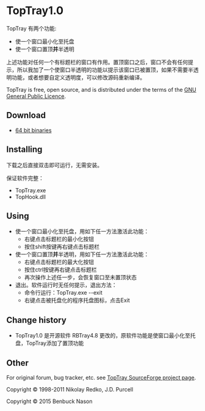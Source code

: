# TopTray1.0

TopTray 有两个功能:

- 使一个窗口最小化至托盘
- 使一个窗口置顶**并**半透明

上述功能对任何一个有标题栏的窗口有作用。置顶窗口之后，窗口不会有任何提示，所以我加了一个使窗口半透明的功能以提示该窗口已被置顶，如果不需要半透明功能，或者想要自定义透明度，可以修改源码重新编译。

TopTray is free, open source, and is distributed under the terms of the [GNU General Public Licence](http://www.gnu.org/copyleft/gpl.html).

## Download

- [64 bit binaries](x64/)

## Installing

下载之后直接双击即可运行，无需安装。

保证软件完整：

- TopTray.exe
- TopHook.dll

## Using

- 使一个窗口最小化至托盘，用如下任一方法激活此功能：
  - 右键点击标题栏的最小化按钮
  - 按住shift按键再右键点击标题栏
- 使一个窗口置顶**并**半透明，用如下任一方法激活此功能：
  - 右键点击标题栏的最大化按钮
  - 按住ctrl按键再右键点击标题栏
  - 再次操作上述任一步，会恢复窗口至未置顶状态
- 退出。软件运行时无任何提示，退出方法：
  - 命令行运行：TopTray.exe --exit
  - 右键点击被托盘化的程序托盘图标，点击Exit

## Change history

- TopTray1.0 是开源软件 RBTray4.8 更改的，原软件功能是使窗口最小化至托盘，TopTray添加了置顶功能


## Other

For original forum, bug tracker, etc. see [TopTray SourceForge project page](http://sourceforge.net/projects/rbtray/).

Copyright &copy; 1998-2011 Nikolay Redko, J.D. Purcell

Copyright &copy; 2015 Benbuck Nason
